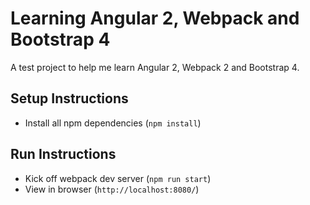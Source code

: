 # Learning Angular 2, Webpack and Bootstrap 4

A test project to help me learn Angular 2, Webpack 2 and Bootstrap 4.

## Setup Instructions
* Install all npm dependencies (`npm install`)

## Run Instructions
* Kick off webpack dev server (`npm run start`)
* View in browser (`http://localhost:8080/`)
